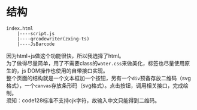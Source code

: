 # 结构
```
index.html
    |----script.js
    |----qrcodewriter(zxing-ts)
    |----JsBarcode
```
因为html+js做这个功能很快，所以我选择了html。<br>
为了做得尽量简单，用了不需要class的`water.css`来做美化，标签也尽量使用原生的，js DOM操作也使用的自带接口实现。<br>
整个页面的结构就是一个文本框加一个按钮，另有一个`div`预备存放二维码（svg格式），一个`canvas`存放条形码（svg格式）。点击按钮，调用相关接口，完成绘制。<br>
须知：code128标准不支持cjk字符，故输入中文只能得到二维码。
